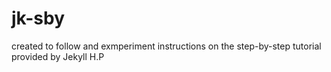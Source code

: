 # jk-sby
created to follow and exmperiment instructions on the step-by-step tutorial provided by Jekyll H.P
